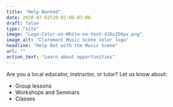 ```yaml
---
title: "Help Wanted"
date: 2020-07-03T20:02:06-07:00
draft: false
type: "site"
image: "Logo-Color-on-White-no-text-416x256px.png"
image_alt: "Claremont Music Scene color logo"
headline: "Help Out with the Music Scene"
url: ""
action_text: "Learn about opportunities"
---
```

Are you a local educator, instructor, or tutor? Let us know about:

* Group lessons
* Workshops and Seminars
* Classes

